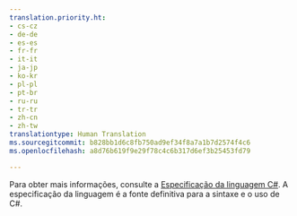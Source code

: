```yaml
---
translation.priority.ht:
- cs-cz
- de-de
- es-es
- fr-fr
- it-it
- ja-jp
- ko-kr
- pl-pl
- pt-br
- ru-ru
- tr-tr
- zh-cn
- zh-tw
translationtype: Human Translation
ms.sourcegitcommit: b828bb1d6c8fb750ad9ef34f8a7a1b7d2574f4c6
ms.openlocfilehash: a8d76b619f9e29f78c4c6b317d6ef3b25453fd79

---
```

Para obter mais informações, consulte a [Especificação da linguagem C#](../../../../csharp/language-reference/language-specification.md). A especificação da linguagem é a fonte definitiva para a sintaxe e o uso de C#.

